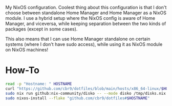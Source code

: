 My NixOS configuration. Coolest thing about this configuration is that I don't choose between standalone Home Manager and Home Manager as a NixOS module. I use a hybrid setup where the NixOS config is aware of Home Manager, and viceversa, while keeping separation between the two kinds of packages (except in some cases).

This also means that I can use Home Manager standalone on certain systems (where I don't have sudo access), while using it as NixOS module on NixOS machines!


# How-To

```bash
read -p "Hostname: " HOSTNAME
curl "https://github.com/cbr9/dotfiles/blob/main/hosts/x86_64-linux/$HOSTNAME/disks.nix" -o /tmp/disks.nix
sudo nix run github:nix-community/disko -- --mode disko /tmp/disks.nix
sudo nixos-install --flake "github.com/cbr9/dotfiles#$HOSTNAME"
```
